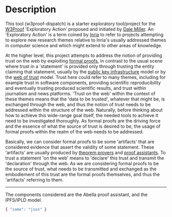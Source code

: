 # Description

This tool (w3proof-dispatch) is a starter exploratory tool/project for the [W3Proof](https://www.inria.fr/en/w3proof) 'Exploratory Action' proposed and initiated by [Dale Miller](http://www.lix.polytechnique.fr/Labo/Dale.Miller/). An 'Exploratory Action' is a term coined by [Inria](https://www.inria.fr/en) to refer to projects attempting to explore new research themes relative to Inria's usually addressed themes in computer science and which might extend to other areas of knowledge.

At the higher level, this project attempts to address the notion of providing trust on the web by exploiting [formal proofs](https://en.wikipedia.org/wiki/Formal_verification#:~:text=In%20the%20context%20of%20hardware,using%20formal%20methods%20of%20mathematics.), in contrast to the usual scene where trust in a 'statement' is provided only through trusting the entity claiming that statement, usually by the [public key infrastructure](https://en.wikipedia.org/wiki/Public_key_infrastructure) model or by the [web of trust](https://en.wikipedia.org/wiki/Web_of_trust) model. Trust here could refer to many themes, including for example trust in software components, providing scientific reproducibility and eventually trusting produced scientific results, and trust within journalism and news platforms. 'Trust on the web' within the context of these themes means that the 'data to be trusted', whatever that might be, is exchanged through the web, and thus the notion of trust needs to be addressed within the structure of the web.
Naturally, before thinking about how to achieve this wide-range goal itself, the needed tools to achieve it need to be investigated thoroughly. As formal proofs are the driving force and the essence of what the source of trust is desired to be, the usage of formal proofs within the realm of the web needs to be addressed.

Basically, we can consider formal proofs to be some 'artifacts' that are considered evidence that assert the validity of some statement. These 'artifacts' are usually produced by [theorem provers](https://en.wikipedia.org/wiki/Automated_theorem_proving) and [proof assistants](https://en.wikipedia.org/wiki/Proof_assistant#:~:text=In%20computer%20science%20and%20mathematical,proofs%20by%20human%2Dmachine%20collaboration.). To trust a statement 'on the web' means to 'declare' this trust and transmit the 'declaration' through the web. As we are considering formal proofs to be the source of trust, what needs to be transmitted and exchanged as the embodiement of this trust are the formal proofs themselves, and thus the 'artifacts' referring to them.

---
The components considered are the Abella proof assistant, and the IPFS/IPLD model.  

```javascript
{ "some": "json" }
```
